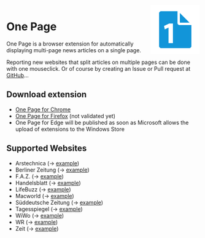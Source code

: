 <img align="right" src="assets/logo-128.png" width="128">

# One Page
One Page is a browser extension for automatically displaying multi-page news articles on a single page.

Reporting new websites that split articles on multiple pages can be done with one mouseclick.
Or of course by creating an Issue or Pull request at [GitHub](https://github.com/pablotheissen/OnePage/)…

## Download extension
* [One Page for Chrome](https://chrome.google.com/webstore/detail/one-page/dbjlpgoniabijgdpmdabdkfonjhcccpf)
* [One Page for Firefox](https://addons.mozilla.org/en-US/firefox/addon/one-page/) (not validated yet)
* One Page for Edge will be published as soon as Microsoft allows the upload of extensions to the Windows Store

## Supported Websites
* Arstechnica (→ [example](https://arstechnica.com/video/2016/11/the-2016-13-and-15-inch-touch-bar-macbook-pros-reviewed/))
* Berliner Zeitung (→ [example](http://www.berliner-zeitung.de/berlin/stadtratskandidat-in-neukoelln-schwul--migranten-lehrer--afd-politiker-25608022))
* F.A.Z. (→ [example](http://www.faz.net/-gqe-8s7et))
* Handelsblatt (→ [example](http://www.handelsblatt.com/19311926.html))
* LifeBuzz (→ [example](http://www.lifebuzz.com/celebrity-records/))
* Macworld (→ [example](http://www.macworld.co.uk/feature/mac-software/best-alternatives-itunes-for-mac-best-music-players-for-macos-3653318/))
* Süddeutsche Zeitung (→ [example](http://sz.de/1.3348711))
* Tagesspiegel (→ [example](http://www.tagesspiegel.de/19282294.html))
* WiWo (→ [example](https://www.wiwo.de/19311936.html))
* WR (→ [example](http://www.wr.de/-id6647514.html))
* Zeit (→ [example](http://www.zeit.de/wirtschaft/unternehmen/2017-01/rossmann-dm-drogerie-preiskampf-mitarbeiter-image))
